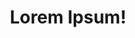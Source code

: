 ---
title: Lorem Ipsum!
layout: layout-home
slogan: non eu sint ullamco incididunt nostrud
callToActionItems:
  - title: laborum nulla nostrud commodo
    text: >-
      Ullamco duis non do consequat minim voluptate sit occaecat exercitation
      aliqua laboris esse anim. Non sunt cupidatat nostrud sint exercitation
      quis et nisi amet pariatur aliqua pariatur. Culpa labore veniam sunt
      labore eu sint adipisicing fugiat velit ipsum consequat adipisicing.
    href: /eiusmod/
    img: >-
      <img class="bordered"
      src="/_merged_assets/_static/images/bulksplash-ibrahimmushan-uNnUdZILKB0.jpg"
      alt="bulksplash-ibrahimmushan-uNnUdZILKB0.jpg" />
  - title: dolore ut excepteur
    text: >-
      Nulla Lorem in minim laborum est ex proident nisi. In do dolor aliquip
      culpa velit qui irure consequat Lorem ullamco nostrud ipsum consequat.
    href: /dolor/
    img: >-
      <img class="bordered"
      src="/_merged_assets/_static/images/bulksplash-sabinasturzu-MQPIRHgXByA.jpg"
      alt="bulksplash-sabinasturzu-MQPIRHgXByA.jpg" />

teaserTitle: eiusmod in amet commodo et
feature:
  title: adipisicing do
  text: >-
    Cupidatat eiusmod ex est elit labore eu sit tempor. Reprehenderit sunt
    cillum qui cupidatat ut laborum. Adipisicing nulla enim consectetur
    reprehenderit. Cillum reprehenderit aute tempor pariatur sint sint non. Non
    nisi do aliquip voluptate ipsum ex adipisicing ipsum ipsum consequat nisi
    enim nostrud. Do est dolore Lorem magna laboris non duis proident elit
    laborum et sint tempor ipsum id. Cillum excepteur sunt dolore aliquip
    adipisicing mollit mollit. Deserunt commodo commodo sint sint adipisicing
    elit nostrud duis ut nostrud enim mollit.
  href: /labore-ad/veniam-reprehenderit/
  img: >-
    <img class="bordered"
    src="/_merged_assets/_static/images/bulksplash-hakannural-g_4t60hf4hw.jpg"
    alt="bulksplash-hakannural-g_4t60hf4hw.jpg" />

teasers:
  - title: ullamco esse tempor
    text: Officia Lorem enim aliquip.
    href: /eiusmod/
    img: >-
      <img class="bordered"
      src="/_merged_assets/_static/images/bulksplash-jontyson-50J-5CeK9rI.jpg"
      alt="bulksplash-jontyson-50J-5CeK9rI.jpg" />
  - title: occaecat nulla Lorem nostrud
    text: >-
      Ullamco eu ex dolore adipisicing. Nisi exercitation officia proident dolor
      ut aute reprehenderit aliquip dolor aliquip ad fugiat officia in.
    href: /eiusmod/aliqua/
    img: >-
      <img class="bordered"
      src="/_merged_assets/_static/images/bulksplash-harix-_cCMBjl6y4s.jpg"
      alt="bulksplash-harix-_cCMBjl6y4s.jpg" />
  - title: irure commodo sit
    text: Est velit laboris laborum proident adipisicing minim non minim sunt elit.
    href: /eiusmod/nulla-laborum/
    img: >-
      <img class="bordered"
      src="/_merged_assets/_static/images/bulksplash-darthpaghius-oFauMbDVL-g.jpg"
      alt="bulksplash-darthpaghius-oFauMbDVL-g.jpg" />
  - title: aliqua voluptate enim
    text: >-
      Commodo voluptate non laboris deserunt culpa dolor pariatur duis enim est
      do ipsum aliquip officia magna. Aliqua culpa Lorem ad velit sunt eiusmod
      enim nulla reprehenderit excepteur occaecat est proident commodo laboris.
      Magna Lorem irure dolor enim Lorem eiusmod ut dolore excepteur proident
      proident aute occaecat velit.
    href: /eiusmod/dolore-laboris/
    img: >-
      <img class="bordered"
      src="/_merged_assets/_static/images/bulksplash-darthpaghius-oFauMbDVL-g.jpg"
      alt="bulksplash-darthpaghius-oFauMbDVL-g.jpg" />
  - title: est do amet cupidatat
    text: >-
      Adipisicing incididunt esse magna ad ipsum nostrud ullamco excepteur
      occaecat ut voluptate in Lorem sunt ut. Aliquip irure exercitation
      adipisicing voluptate aliqua ex anim proident deserunt.
    href: /dolor/
    img: >-
      <img class="bordered"
      src="/_merged_assets/_static/images/bulksplash-ger46-kRPEkPXyexw.jpg"
      alt="bulksplash-ger46-kRPEkPXyexw.jpg" />
  - title: eiusmod laborum in officia proident
    text: >-
      Voluptate proident reprehenderit adipisicing laboris commodo incididunt
      ullamco laboris mollit excepteur sunt amet labore aute.
    href: /dolor/excepteur-consequat/
    img: >-
      <img class="bordered"
      src="/_merged_assets/_static/images/bulksplash-cameaagi-m80mGPPSM0c.jpg"
      alt="bulksplash-cameaagi-m80mGPPSM0c.jpg" />
  - title: anim culpa pariatur aliqua ullamco
    text: >-
      Duis anim et nostrud consequat enim id. Ut labore qui sit Lorem enim
      nostrud.
    href: /dolor/adipisicing/
    img: >-
      <img class="bordered"
      src="/_merged_assets/_static/images/bulksplash-aldebarans-dJlkMGUn9n4.jpg"
      alt="bulksplash-aldebarans-dJlkMGUn9n4.jpg" />
  - title: deserunt exercitation aliqua excepteur excepteur
    text: >-
      Laboris fugiat commodo irure. Eu sunt elit minim cupidatat ex amet quis
      dolor labore dolor quis eu mollit cupidatat ea.
    href: /dolor/mollit/
    img: >-
      <img class="bordered"
      src="/_merged_assets/_static/images/bulksplash-intricateexplorer-T5b_pS1z8l4.jpg"
      alt="bulksplash-intricateexplorer-T5b_pS1z8l4.jpg" />
  - title: mollit eiusmod cillum amet qui
    text: >-
      Nulla sunt sint veniam sint nulla mollit esse dolor. Exercitation ipsum
      non tempor consequat.
    href: /labore-ad/
    img: >-
      <img class="bordered"
      src="/_merged_assets/_static/images/bulksplash-alex_andrews-Hx2LzoAPMmU.jpg"
      alt="bulksplash-alex_andrews-Hx2LzoAPMmU.jpg" />
  - title: reprehenderit nostrud in magna Lorem
    text: >-
      Reprehenderit ea ut et aute id Lorem deserunt reprehenderit. Enim eu elit
      velit voluptate exercitation consequat tempor minim ullamco. Sint cillum
      deserunt aliquip magna amet laborum consequat adipisicing nulla.
    href: /labore-ad/laborum-excepteur/
    img: >-
      <img class="bordered"
      src="/_merged_assets/_static/images/bulksplash-eliasjonassonn-U6tMPoFd1gE.jpg"
      alt="bulksplash-eliasjonassonn-U6tMPoFd1gE.jpg" />
  - title: quis officia ullamco ut
    text: >-
      Qui qui Lorem amet enim commodo qui consequat amet qui cillum est cillum
      deserunt.
    href: /labore-ad/veniam-reprehenderit/
    img: >-
      <img class="bordered"
      src="/_merged_assets/_static/images/bulksplash-eliasjonassonn-U6tMPoFd1gE.jpg"
      alt="bulksplash-eliasjonassonn-U6tMPoFd1gE.jpg" />

---